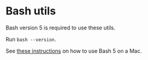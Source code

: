 # Bash utils

Bash version 5 is required to use these utils.

Run `bash --version`.  

See [these instructions](https://www.shell-tips.com/mac/upgrade-bash/) on how to use Bash 5 on a Mac.

